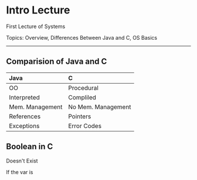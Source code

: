 # Intro Lecture

First Lecture of Systems

Topics: Overview, Differences Between Java and C, OS Basics
***

## Comparision of Java and C

| Java | C |
| :------------- | :------------- |
| OO | Procedural |
|Interpreted|Compliled|
|Mem. Management| No Mem. Management|
|References| Pointers|
|Exceptions|Error Codes|

## Boolean in C

Doesn't Exist

If the var is 
